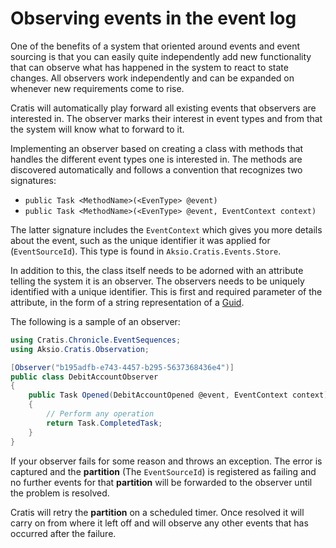 # Observing events in the event log

One of the benefits of a system that oriented around events and event sourcing is that you
can easily quite independently add new functionality that can observe what has happened in
the system to react to state changes. All observers work independently and can be expanded
on whenever new requirements come to rise.

Cratis will automatically play forward all existing events that observers are interested in.
The observer marks their interest in event types and from that the system will know what to
forward to it.

Implementing an observer based on creating a class with methods that handles the different
event types one is interested in. The methods are discovered automatically and follows a convention
that recognizes two signatures:

- `public Task <MethodName>(<EvenType> @event)`
- `public Task <MethodName>(<EvenType> @event, EventContext context)`

The latter signature includes the `EventContext` which gives you more details about the event,
such as the unique identifier it was applied for (`EventSourceId`). This type is found in `Aksio.Cratis.Events.Store`.

In addition to this, the class itself needs to be adorned with an attribute telling the system
it is an observer. The observers needs to be uniquely identified with a unique identifier.
This is first and required parameter of the attribute, in the form of a string representation
of a [Guid](https://docs.microsoft.com/en-us/dotnet/api/system.guid?view=net-6.0).

The following is a sample of an observer:

```csharp
using Cratis.Chronicle.EventSequences;
using Aksio.Cratis.Observation;

[Observer("b195adfb-e743-4457-b295-5637368436e4")]
public class DebitAccountObserver
{
    public Task Opened(DebitAccountOpened @event, EventContext context)
    {
        // Perform any operation
        return Task.CompletedTask;
    }
}
```

If your observer fails for some reason and throws an exception. The error is captured and
the **partition** (The `EventSourceId`) is registered as failing and no further events for
that **partition** will be forwarded to the observer until the problem is resolved.

Cratis will retry the **partition** on a scheduled timer. Once resolved it will carry on from
where it left off and will observe any other events that has occurred after the failure.
